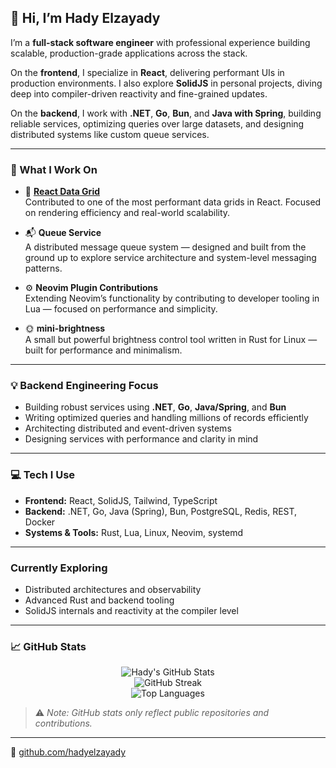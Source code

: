 ## 👋 Hi, I’m Hady Elzayady

I’m a **full-stack software engineer** with professional experience building scalable, production-grade applications across the stack.

On the **frontend**, I specialize in **React**, delivering performant UIs in production environments. I also explore **SolidJS** in personal projects, diving deep into compiler-driven reactivity and fine-grained updates.

On the **backend**, I work with **.NET**, **Go**, **Bun**, and **Java with Spring**, building reliable services, optimizing queries over large datasets, and designing distributed systems like custom queue services.

---

### 🔧 What I Work On

- 🧮 **[React Data Grid](https://github.com/adazzle/react-data-grid)**  
  Contributed to one of the most performant data grids in React. Focused on rendering efficiency and real-world scalability.

- 📬 **Queue Service**  
  A distributed message queue system — designed and built from the ground up to explore service architecture and system-level messaging patterns.

- ⚙️ **Neovim Plugin Contributions**  
  Extending Neovim’s functionality by contributing to developer tooling in Lua — focused on performance and simplicity.

- 🌞 **mini-brightness**  
  A small but powerful brightness control tool written in Rust for Linux — built for performance and minimalism.

---

### 💡 Backend Engineering Focus

- Building robust services using **.NET**, **Go**, **Java/Spring**, and **Bun**  
- Writing optimized queries and handling millions of records efficiently  
- Architecting distributed and event-driven systems  
- Designing services with performance and clarity in mind

---

### 💻 Tech I Use

- **Frontend:** React, SolidJS, Tailwind, TypeScript  
- **Backend:** .NET, Go, Java (Spring), Bun, PostgreSQL, Redis, REST, Docker  
- **Systems & Tools:** Rust, Lua, Linux, Neovim, systemd

---

### Currently Exploring

- Distributed architectures and observability  
- Advanced Rust and backend tooling  
- SolidJS internals and reactivity at the compiler level

---

### 📈 GitHub Stats

<p align="center">
  <img src="https://github-readme-stats.vercel.app/api?username=hadyelzayady&show_icons=true&theme=tokyonight" alt="Hady's GitHub Stats" />
  <br />
  <img src="https://streak-stats.demolab.com?user=hadyelzayady&theme=tokyonight" alt="GitHub Streak" />
  <br />
  <img src="https://github-readme-stats.vercel.app/api/top-langs/?username=hadyelzayady&layout=compact&theme=tokyonight" alt="Top Languages" />
</p>

> ⚠️ _Note: GitHub stats only reflect public repositories and contributions._

---

🔗 [github.com/hadyelzayady](https://github.com/hadyelzayady)